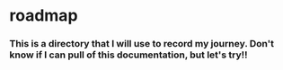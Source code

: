 # roadmap
### This is a directory that I will use to record my journey. Don't know if I can pull of this documentation, but let's try!!
